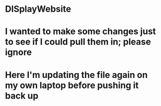 # DISplayWebsite
# I wanted to make some changes just to see if I could pull them in; please ignore
# Here I'm updating the file again on my own laptop before pushing it back up